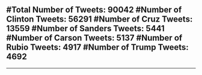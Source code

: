 #Total Number of Tweets: 90042 
#Number of Clinton Tweets: 56291
#Number of Cruz Tweets: 13559
#Number of Sanders Tweets: 5441
#Number of Carson Tweets: 5137
#Number of Rubio Tweets: 4917
#Number of Trump Tweets: 4692
---
---
